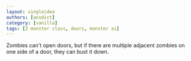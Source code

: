 ```yaml
---
layout: singleidea
authors: [aosdict]
category: [vanilla]
tags: [Z monster class, doors, monster ai]
---
```

Zombies can't open doors, but if there are multiple adjacent zombies on one side of a door, they can bust it down.
